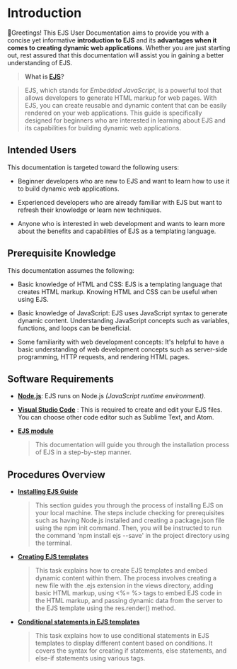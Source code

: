 # Introduction

👋Greetings! This EJS User Documentation aims to provide you with a concise yet informative **introduction to EJS** and its **advantages when it comes to creating dynamic web applications**. Whether you are just starting out, rest assured that this documentation will assist you in gaining a better understanding of EJS.

> **What is [EJS](https://ejs.co/)?**

> EJS, which stands for _Embedded JavaScript_, is a powerful tool that allows developers to generate HTML markup for web pages. With EJS, you can create reusable and dynamic content that can be easily rendered on your web applications. This guide is specifically designed for beginners who are interested in learning about EJS and its capabilities for building dynamic web applications.

## Intended Users

This documentation is targeted toward the following users:

- Beginner developers who are new to EJS and want to learn how to use it to build dynamic web applications.

- Experienced developers who are already familiar with EJS but want to refresh their knowledge or learn new techniques.

- Anyone who is interested in web development and wants to learn more about the benefits and capabilities of EJS as a templating language.

## Prerequisite Knowledge

This documentation assumes the following:

- Basic knowledge of HTML and CSS: EJS is a templating language that creates HTML markup. Knowing HTML and CSS can be useful when using EJS.

- Basic knowledge of JavaScript: EJS uses JavaScript syntax to generate dynamic content. Understanding JavaScript concepts such as variables, functions, and loops can be beneficial.

- Some familiarity with web development concepts: It's helpful to have a basic understanding of web development concepts such as server-side programming, HTTP requests, and rendering HTML pages.

## Software Requirements

- **[Node.js](https://nodejs.org/en)**: EJS runs on Node.js _(JavaScript runtime environment)_.

- **[Visual Studio Code](https://code.visualstudio.com/download)** : This is required to create and edit your EJS files. You can choose other code editor such as Sublime Text, and Atom.

- **[EJS module](https://www.npmjs.com/package/ejs)**
  > This documentation will guide you through the installation process of EJS in a step-by-step manner.

## Procedures Overview

- **[Installing EJS Guide](/task1)**
  > This section guides you through the process of installing EJS on your local machine. The steps include checking for prerequisites such as having Node.js installed and creating a package.json file using the npm init command. Then, you will be instructed to run the command 'npm install ejs --save' in the project directory using the terminal.

- **[Creating EJS templates](/task2)**
  > This task explains how to create EJS templates and embed dynamic content within them. The process involves creating a new file with the .ejs extension in the views directory, adding basic HTML markup, using <%= %> tags to embed EJS code in the HTML markup, and passing dynamic data from the server to the EJS template using the res.render() method.
- **[Conditional statements in EJS templates](/task3)**
  > This task explains how to use conditional statements in EJS templates to display different content based on conditions. It covers the syntax for creating if statements, else statements, and else-if statements using various tags.


